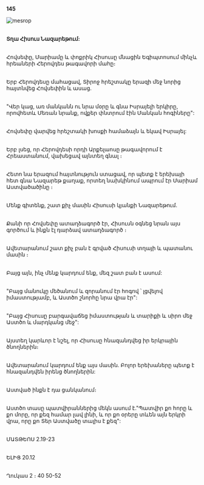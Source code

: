 **145**

![mesrop](https://volamar.ru/audio_video/foto/01/detbible/B306.BMP)

\
**Տղա Հիսուս Նազարեթում:**

\
Հովսեփը, Մարիամը և փոքրիկ Հիսուսը մնացին Եգիպտոսում մինչև հրեաների Հերովդես թագավորի մահը։

\
Երբ Հերովդեսը մահացավ, Տիրոջ հրեշտակը երազի մեջ նորից հայտնվեց Հովսեփին և ասաց.

\
"Վեր կաց, առ մանկանն ու նրա մօրը և գնա Իսրայելի երկիրը, որովհետև Մեռան նրանք, ովքեր փնտրում էին Մանկան հոգիները":

\
Հովսեփը վարվեց հրեշտակի խոսքի համաձայն և եկավ Իսրայել:

\
Երբ լսեց, որ Հերովդեսի որդի Արքելաոսը թագավորում է Հրեաստանում, վախեցավ այնտեղ գնալ ։

\
Հետո նա երազում հայտնություն ստացավ, որ պետք է երեխայի հետ գնա Նազարեթ քաղաք, որտեղ նախկինում ապրում էր Մարիամ Աստվածածինը ։

\
Մենք գիտենք, շատ քիչ մասին Հիսուսի կյանքի Նազարեթում.

\
Քանի որ Հովսեփը ատաղձագործ էր, Հիսուսն օգնեց նրան այս գործում և ինքն էլ դարձավ ատաղձագործ ։

\
Ավետարանում շատ քիչ բան է գրված Հիսուսի տղայի և պատանու մասին ։

\
Բայց այն, ինչ մենք կարդում ենք, մեզ շատ բան է ասում:

\
"Բայց մանուկը մեծանում և զորանում էր հոգով ՝ լցվելով իմաստությամբ, և Աստծո շնորհը նրա վրա էր":

\
"Բայց Հիսուսը բարգավաճեց իմաստության և տարիքի և սիրո մեջ Աստծո և մարդկանց մեջ":

\
Այստեղ կարևոր է նշել, որ Հիսուսը հնազանդվեց իր երկրային ծնողներին։

\
Ավետարանում կարդում ենք այս մասին. Բոլոր երեխաները պետք է հնազանդվեն իրենց ծնողներին:

\
Աստված ինքն է դա ցանկանում։

\
Աստծո տասը պատվիրաններից մեկն ասում է."Պատվիր քո հորը և քո մորը, որ քեզ համար լավ լինի, և որ քո օրերը տևեն այն երկրի վրա, որը քո Տեր Աստվածը տալիս է քեզ":

\
ՄԱՏԹԵՈՍ 2.19-23

\
ԵԼԻՑ 20.12

\
Ղուկաս 2 ։ 40 50-52
